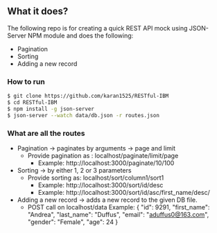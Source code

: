 ## What it does?

The following repo is for creating a quick REST API mock using JSON-Server NPM module and does the following:

- Pagination
- Sorting
- Adding a new record

### How to run

```sh
$ git clone https://github.com/karan1525/RESTful-IBM
$ cd RESTful-IBM
$ npm install -g json-server
$ json-server --watch data/db.json -r routes.json
```

### What are all the routes

- Pagination -> paginates by arguments -> page and limit
  - Provide pagination as : localhost/paginate/limit/page
    - Example: http://localhost:3000/paginate/10/100
- Sorting -> by either 1, 2 or 3 parameters
  - Provide sorting as: localhost/sort/column1/sort1
    - Example: http://localhost:3000/sort/id/desc
    - Example: http://localhost:3000/sort/id/asc/first_name/desc/
- Adding a new record -> adds a new record to the given DB file.
  - POST call on localhost/data
    Example: {
    "id": 9291,
    "first_name": "Andrea",
    "last_name": "Duffus",
    "email": "aduffus0@163.com",
    "gender": "Female",
    "age": 24
    }
